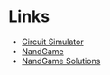 # Links

- [Circuit Simulator](https://www.falstad.com/circuit)
- [NandGame](https://nandgame.com/)
- [NandGame Solutions](https://github.com/timlg07/NandGame-Solutions/blob/master/Solutions.md)
